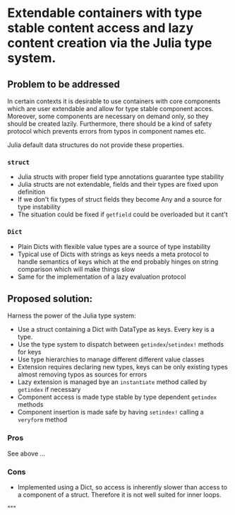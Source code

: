 # Extendable  containers with type stable content access and lazy content creation via the Julia type system.

## Problem to be addressed

In certain contexts it is desirable to use containers with core components
which are user extendable and allow for type stable component acces. Moreover,
some components are necessary on demand only, so they should be created lazily.
Furthermore, there should be a kind of safety protocol which prevents errors
from typos in component names etc.

Julia default data structures do not provide these properties.

### `struct` 
  - Julia structs with proper field type annotations guarantee type stability
  - Julia structs are not extendable, fields and their types are fixed upon definition
  - If we don't fix types of struct fields they become Any and a source 
    for type instability
  - The situation could be fixed if `getfield` could be overloaded but it cant't

### `Dict`
  - Plain Dicts with flexible value types are a source of type instability
  - Typical use of Dicts with strings as keys needs a meta protocol to handle
    semantics of keys which at the end probably hinges on string comparison which
    will make things slow
  - Same for the implementation of a lazy evaluation protocol

## Proposed solution:

Harness the power of the Julia type system: 
- Use a struct containing a  Dict with DataType as keys. Every key is a type.
- Use the type system to dispatch between  `getindex`/`setindex!` methods for keys
- Use type hierarchies to manage different different value classes
- Extension requires declaring new types, keys can be only existing types almost removing
  typos as sources for errors
- Lazy extension is managed bye an  `instantiate` method called by `getindex` if necessary
- Component access is made type stable by type dependent `getindex` methods
- Component insertion is made safe by having  `setindex!`  calling a `veryform` method

### Pros
See above ...

### Cons
- Implemented using a Dict, so access is inherently slower than access to a component
  of a struct. Therefore it is not well suited for inner loops.
    
"""
